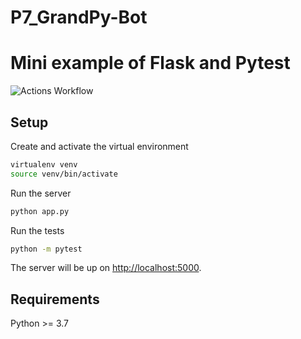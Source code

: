 # P7_GrandPy-Bot


# Mini example of Flask and Pytest

![Actions Workflow](https://github.com/davidbarat/P7_GrandPy-Bot/Flask/badge.svg)


## Setup

Create and activate the virtual environment

```bash
virtualenv venv
source venv/bin/activate
```

Run the server

```bash
python app.py
```

Run the tests

```bash
python -m pytest
```

The server will be up on [http://localhost:5000](http://localhost:5000).

## Requirements

Python >= 3.7
